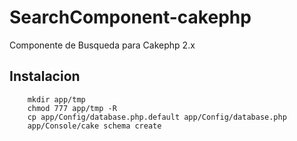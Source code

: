# SearchComponent-cakephp
Componente de Busqueda para Cakephp 2.x

## Instalacion

        mkdir app/tmp
        chmod 777 app/tmp -R
        cp app/Config/database.php.default app/Config/database.php
        app/Console/cake schema create
